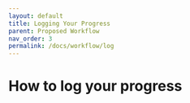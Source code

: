 ```yaml
---
layout: default
title: Logging Your Progress
parent: Proposed Workflow
nav_order: 3
permalink: /docs/workflow/log
---
```


# How to log your progress
